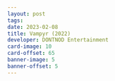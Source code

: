 ```yaml
---
layout: post
tags: 
date: 2023-02-08
title: Vampyr (2022)
developer: DONTNOD Entertainment
card-image: 10
card-offset: 65
banner-image: 5
banner-offset: 5
---
```

